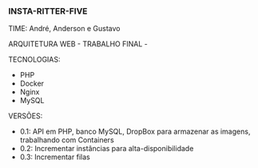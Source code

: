 <H3>INSTA-RITTER-FIVE</H3>

TIME: André, Anderson e Gustavo

ARQUITETURA WEB - TRABALHO FINAL -

TECNOLOGIAS:
- PHP
- Docker
- Nginx
- MySQL

VERSÕES:
- 0.1: API em PHP, banco MySQL, DropBox para armazenar as imagens, trabalhando com Containers
- 0.2: Incrementar instâncias para alta-disponibilidade
- 0.3: Incrementar filas
